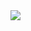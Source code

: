 <img src="https://www.neovasolutions.com/wp-content/uploads/2023/07/Create-CICD-pipeline-using-CircleCI-1024x576.png">
